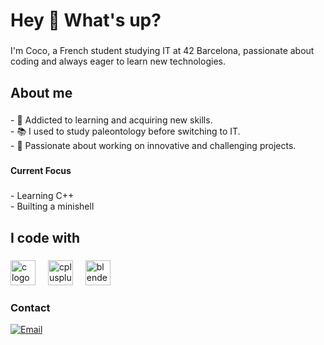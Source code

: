<h1 align="left">Hey 👋 What's up?</h1>

###

<p align="left">I'm Coco, a French student studying IT at 42 Barcelona, passionate about coding and always eager to learn new technologies.</p>

###

<h2 align="left">About me</h2>

###

<p align="left">- 🎲 Addicted to learning and acquiring new skills.<br>- 📚 I used to study paleontology before switching to IT.<br>- 🚀 Passionate about working on innovative and challenging projects.</p>

###

<h4 align="left">Current Focus</h4>

###

<p align="left">- Learning C++<br>- Builting a minishell</p>

###

<h2 align="left">I code with</h2>

###

<div align="left">
  <img src="https://cdn.jsdelivr.net/gh/devicons/devicon/icons/c/c-original.svg" height="40" alt="c logo"  />
  <img width="12" />
  <img src="https://cdn.jsdelivr.net/gh/devicons/devicon/icons/cplusplus/cplusplus-original.svg" height="40" alt="cplusplus logo"  />
  <img width="12" />
  <img src="https://cdn.jsdelivr.net/gh/devicons/devicon/icons/blender/blender-original.svg" height="40" alt="blender logo"  />
</div>

###

### Contact
[![Email](https://img.shields.io/badge/Email-D14836?style=for-the-badge&logo=gmail&logoColor=white)](https://mail.google.com/mail/?view=cm&fs=1&to=cochatel@student.42barcelona.com)
